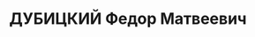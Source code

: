 ---
title: ДУБИЦКИЙ Федор Матвеевич
description: "1912 р. н., с. Грабарівка Кам'янського р-ну, теп. Молдова, прож. м.\
  \ Жмеринка Вінницької обл., українець, із селян, освіта початкова, писар військового\
  \ коменданта. \n  Арешт. 01.10.1937 р. Звинувач. за ст. 54-1 \"б\", 8, 11 КК УРСР.\
  \ За вироком Верховного суду СРСР розстріляний 20.11.1937 р. \n  Реабіл. 22.07.1958."
---